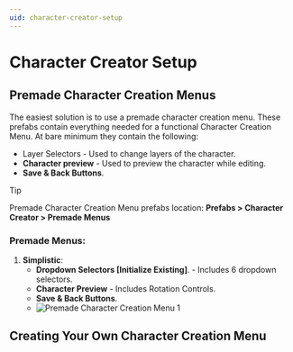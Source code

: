```yaml
---
uid: character-creator-setup
---
```


# Character Creator Setup

## Premade Character Creation Menus

The easiest solution is to use a premade character creation menu. These prefabs contain everything needed for a functional Character Creation Menu.
At bare minimum they contain the following:
- Layer Selectors - Used to change layers of the character.
- **Character preview** - Used to preview the character while editing.
- **Save & Back Buttons**.

> [!TIP]
> Premade Character Creation Menu prefabs location: **Prefabs > Character Creator > Premade Menus**  

### Premade Menus:  
1. **Simplistic**:
   - **Dropdown Selectors [Initialize Existing]**. - Includes 6 dropdown selectors.
   - **Character Preview** - Includes Rotation Controls.
   - **Save & Back Buttons**.
   - ![Premade Character Creation Menu 1](~/images/premade-character-creation-menus/premade-character-creation-menu-1.png)


## Creating Your Own Character Creation Menu
